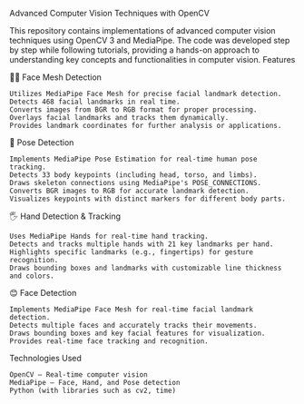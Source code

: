 Advanced Computer Vision Techniques with OpenCV

This repository contains implementations of advanced computer vision techniques using OpenCV 3 and MediaPipe. The code was developed step by step while following tutorials, providing a hands-on approach to understanding key concepts and functionalities in computer vision.
Features

🧑‍💻 Face Mesh Detection

    Utilizes MediaPipe Face Mesh for precise facial landmark detection.
    Detects 468 facial landmarks in real time.
    Converts images from BGR to RGB format for proper processing.
    Overlays facial landmarks and tracks them dynamically.
    Provides landmark coordinates for further analysis or applications.

🏃 Pose Detection

    Implements MediaPipe Pose Estimation for real-time human pose tracking.
    Detects 33 body keypoints (including head, torso, and limbs).
    Draws skeleton connections using MediaPipe's POSE_CONNECTIONS.
    Converts BGR images to RGB for accurate landmark detection.
    Visualizes keypoints with distinct markers for different body parts.

🖐 Hand Detection & Tracking

    Uses MediaPipe Hands for real-time hand tracking.
    Detects and tracks multiple hands with 21 key landmarks per hand.
    Highlights specific landmarks (e.g., fingertips) for gesture recognition.
    Draws bounding boxes and landmarks with customizable line thickness and colors.

😊 Face Detection

    Implements MediaPipe Face Mesh for real-time facial landmark detection.
    Detects multiple faces and accurately tracks their movements.
    Draws bounding boxes and key facial features for visualization.
    Provides real-time face tracking and recognition.



Technologies Used

    OpenCV – Real-time computer vision
    MediaPipe – Face, Hand, and Pose detection
    Python (with libraries such as cv2, time)
